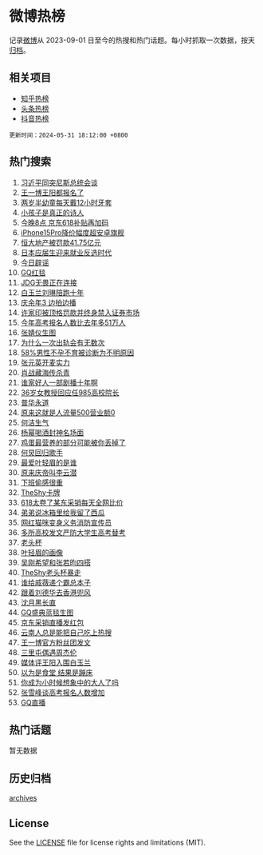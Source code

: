 # 微博热榜

记录[微博](https://www.weibo.com)从 2023-09-01 日至今的热搜和热门话题。每小时抓取一次数据，按天[归档](archives)。

## 相关项目

- [知乎热榜](https://github.com/hotarchive/zhihu)
- [头条热榜](https://github.com/hotarchive/toutiao)
- [抖音热榜](https://github.com/hotarchive/douyin)


`更新时间：2024-05-31 18:12:00 +0800`

## 热门搜索

1. [习近平同突尼斯总统会谈](https://m.weibo.cn/search?containerid=100103type%3D1%26t%3D10%26q%3D%23%E4%B9%A0%E8%BF%91%E5%B9%B3%E5%90%8C%E7%AA%81%E5%B0%BC%E6%96%AF%E6%80%BB%E7%BB%9F%E4%BC%9A%E8%B0%88%23&stream_entry_id=51&isnewpage=1&extparam=seat%3D1%26dgr%3D0%26filter_type%3Drealtimehot%26stream_entry_id%3D51%26c_type%3D51%26pos%3D0%26q%3D%2523%25E4%25B9%25A0%25E8%25BF%2591%25E5%25B9%25B3%25E5%2590%258C%25E7%25AA%2581%25E5%25B0%25BC%25E6%2596%25AF%25E6%2580%25BB%25E7%25BB%259F%25E4%25BC%259A%25E8%25B0%2588%2523%26cate%3D10103%26display_time%3D1717150319%26pre_seqid%3D17171503196099344067)
1. [王一博王阳都报名了](https://m.weibo.cn/search?containerid=100103type%3D1%26t%3D10%26q%3D%23%E7%8E%8B%E4%B8%80%E5%8D%9A%E7%8E%8B%E9%98%B3%E9%83%BD%E6%8A%A5%E5%90%8D%E4%BA%86%23&stream_entry_id=31&isnewpage=1&extparam=seat%3D1%26filter_type%3Drealtimehot%26c_type%3D31%26lcate%3D5001%26cate%3D5001%26q%3D%2523%25E7%258E%258B%25E4%25B8%2580%25E5%258D%259A%25E7%258E%258B%25E9%2598%25B3%25E9%2583%25BD%25E6%258A%25A5%25E5%2590%258D%25E4%25BA%2586%2523%26band_rank%3D1%26dgr%3D0%26pos%3D0%26realpos%3D1%26stream_entry_id%3D31%26flag%3D2%26display_time%3D1717150319%26pre_seqid%3D17171503196099344067)
1. [两岁半幼童每天戴12小时牙套](https://m.weibo.cn/search?containerid=100103type%3D1%26t%3D10%26q%3D%23%E4%B8%A4%E5%B2%81%E5%8D%8A%E5%B9%BC%E7%AB%A5%E6%AF%8F%E5%A4%A9%E6%88%B412%E5%B0%8F%E6%97%B6%E7%89%99%E5%A5%97%23&stream_entry_id=31&isnewpage=1&extparam=seat%3D1%26filter_type%3Drealtimehot%26c_type%3D31%26lcate%3D5001%26cate%3D5001%26q%3D%2523%25E4%25B8%25A4%25E5%25B2%2581%25E5%258D%258A%25E5%25B9%25BC%25E7%25AB%25A5%25E6%25AF%258F%25E5%25A4%25A9%25E6%2588%25B412%25E5%25B0%258F%25E6%2597%25B6%25E7%2589%2599%25E5%25A5%2597%2523%26band_rank%3D2%26dgr%3D0%26pos%3D1%26realpos%3D2%26stream_entry_id%3D31%26flag%3D2%26display_time%3D1717150319%26pre_seqid%3D17171503196099344067)
1. [小孩子是真正的诗人](https://m.weibo.cn/search?containerid=100103type%3D1%26t%3D10%26q%3D%23%E5%B0%8F%E5%AD%A9%E5%AD%90%E6%98%AF%E7%9C%9F%E6%AD%A3%E7%9A%84%E8%AF%97%E4%BA%BA%23&stream_entry_id=31&isnewpage=1&extparam=seat%3D1%26filter_type%3Drealtimehot%26c_type%3D31%26lcate%3D5001%26cate%3D5001%26q%3D%2523%25E5%25B0%258F%25E5%25AD%25A9%25E5%25AD%2590%25E6%2598%25AF%25E7%259C%259F%25E6%25AD%25A3%25E7%259A%2584%25E8%25AF%2597%25E4%25BA%25BA%2523%26band_rank%3D3%26dgr%3D0%26pos%3D2%26realpos%3D3%26stream_entry_id%3D31%26flag%3D0%26display_time%3D1717150319%26pre_seqid%3D17171503196099344067)
1. [今晚8点 京东618补贴再加码](https://m.weibo.cn/search?containerid=100103type%3D1%26t%3D10%26q%3D%23%E4%BB%8A%E6%99%9A8%E7%82%B9+%E4%BA%AC%E4%B8%9C618%E8%A1%A5%E8%B4%B4%E5%86%8D%E5%8A%A0%E7%A0%81%23&stream_entry_id=31&isnewpage=1&extparam=seat%3D1%26filter_type%3Drealtimehot%26c_type%3D31%26lcate%3D5001%26cate%3D5001%26topic_ad%3D1%26band_rank%3D4%26q%3D%2523%25E4%25BB%258A%25E6%2599%259A8%25E7%2582%25B9%2520%25E4%25BA%25AC%25E4%25B8%259C618%25E8%25A1%25A5%25E8%25B4%25B4%25E5%2586%258D%25E5%258A%25A0%25E7%25A0%2581%2523%26stream_entry_id%3D31%26pos%3D3%26adid%3D240140%26is_ad_pos%3D1%26dgr%3D0%26display_time%3D1717150319%26pre_seqid%3D17171503196099344067)
1. [iPhone15Pro降价幅度超安卓旗舰](https://m.weibo.cn/search?containerid=100103type%3D1%26t%3D10%26q%3D%23iPhone15Pro%E9%99%8D%E4%BB%B7%E5%B9%85%E5%BA%A6%E8%B6%85%E5%AE%89%E5%8D%93%E6%97%97%E8%88%B0%23&stream_entry_id=31&isnewpage=1&extparam=seat%3D1%26filter_type%3Drealtimehot%26c_type%3D31%26lcate%3D5001%26cate%3D5001%26q%3D%2523iPhone15Pro%25E9%2599%258D%25E4%25BB%25B7%25E5%25B9%2585%25E5%25BA%25A6%25E8%25B6%2585%25E5%25AE%2589%25E5%258D%2593%25E6%2597%2597%25E8%2588%25B0%2523%26band_rank%3D4%26dgr%3D0%26pos%3D4%26realpos%3D4%26stream_entry_id%3D31%26flag%3D1%26display_time%3D1717150319%26pre_seqid%3D17171503196099344067)
1. [恒大地产被罚款41.75亿元](https://m.weibo.cn/search?containerid=100103type%3D1%26t%3D10%26q%3D%23%E6%81%92%E5%A4%A7%E5%9C%B0%E4%BA%A7%E8%A2%AB%E7%BD%9A%E6%AC%BE41.75%E4%BA%BF%E5%85%83%23&stream_entry_id=31&isnewpage=1&extparam=seat%3D1%26filter_type%3Drealtimehot%26c_type%3D31%26lcate%3D5001%26cate%3D5001%26q%3D%2523%25E6%2581%2592%25E5%25A4%25A7%25E5%259C%25B0%25E4%25BA%25A7%25E8%25A2%25AB%25E7%25BD%259A%25E6%25AC%25BE41.75%25E4%25BA%25BF%25E5%2585%2583%2523%26band_rank%3D5%26dgr%3D0%26pos%3D5%26realpos%3D5%26stream_entry_id%3D31%26flag%3D1%26display_time%3D1717150319%26pre_seqid%3D17171503196099344067)
1. [日本应届生迎来就业反选时代](https://m.weibo.cn/search?containerid=100103type%3D1%26t%3D10%26q%3D%23%E6%97%A5%E6%9C%AC%E5%BA%94%E5%B1%8A%E7%94%9F%E8%BF%8E%E6%9D%A5%E5%B0%B1%E4%B8%9A%E5%8F%8D%E9%80%89%E6%97%B6%E4%BB%A3%23&stream_entry_id=31&isnewpage=1&extparam=seat%3D1%26filter_type%3Drealtimehot%26c_type%3D31%26lcate%3D5001%26cate%3D5001%26q%3D%2523%25E6%2597%25A5%25E6%259C%25AC%25E5%25BA%2594%25E5%25B1%258A%25E7%2594%259F%25E8%25BF%258E%25E6%259D%25A5%25E5%25B0%25B1%25E4%25B8%259A%25E5%258F%258D%25E9%2580%2589%25E6%2597%25B6%25E4%25BB%25A3%2523%26band_rank%3D6%26dgr%3D0%26pos%3D6%26realpos%3D6%26stream_entry_id%3D31%26flag%3D2%26display_time%3D1717150319%26pre_seqid%3D17171503196099344067)
1. [今日辟谣](https://m.weibo.cn/search?containerid=100103type%3D1%26t%3D10%26q%3D%23%E4%BB%8A%E6%97%A5%E8%BE%9F%E8%B0%A3%23&stream_entry_id=31&isnewpage=1&extparam=seat%3D1%26filter_type%3Drealtimehot%26c_type%3D31%26lcate%3D5001%26cate%3D5001%26band_rank%3D7%26q%3D%2523%25E4%25BB%258A%25E6%2597%25A5%25E8%25BE%259F%25E8%25B0%25A3%2523%26stream_entry_id%3D31%26pos%3D7%26is_ad_pos%3D1%26adid%3D238139%26dgr%3D0%26display_time%3D1717150319%26pre_seqid%3D17171503196099344067)
1. [GQ红毯](https://m.weibo.cn/search?containerid=100103type%3D1%26t%3D10%26q%3D%23GQ%E7%BA%A2%E6%AF%AF%23&stream_entry_id=31&isnewpage=1&extparam=seat%3D1%26filter_type%3Drealtimehot%26c_type%3D31%26lcate%3D5001%26cate%3D5001%26q%3D%2523GQ%25E7%25BA%25A2%25E6%25AF%25AF%2523%26band_rank%3D7%26dgr%3D0%26pos%3D8%26realpos%3D7%26stream_entry_id%3D31%26flag%3D1%26display_time%3D1717150319%26pre_seqid%3D17171503196099344067)
1. [JDG无畏正在连接](https://m.weibo.cn/search?containerid=100103type%3D1%26t%3D10%26q%3D%23JDG%E6%97%A0%E7%95%8F%E6%AD%A3%E5%9C%A8%E8%BF%9E%E6%8E%A5%23&stream_entry_id=31&isnewpage=1&extparam=seat%3D1%26filter_type%3Drealtimehot%26c_type%3D31%26lcate%3D5001%26cate%3D5001%26q%3D%2523JDG%25E6%2597%25A0%25E7%2595%258F%25E6%25AD%25A3%25E5%259C%25A8%25E8%25BF%259E%25E6%258E%25A5%2523%26band_rank%3D8%26dgr%3D0%26pos%3D9%26realpos%3D8%26stream_entry_id%3D31%26flag%3D1%26display_time%3D1717150319%26pre_seqid%3D17171503196099344067)
1. [白玉兰刘琳陪跑十年](https://m.weibo.cn/search?containerid=100103type%3D1%26t%3D10%26q%3D%E7%99%BD%E7%8E%89%E5%85%B0%E5%88%98%E7%90%B3%E9%99%AA%E8%B7%91%E5%8D%81%E5%B9%B4&stream_entry_id=31&isnewpage=1&extparam=seat%3D1%26filter_type%3Drealtimehot%26c_type%3D31%26lcate%3D5001%26cate%3D5001%26q%3D%25E7%2599%25BD%25E7%258E%2589%25E5%2585%25B0%25E5%2588%2598%25E7%2590%25B3%25E9%2599%25AA%25E8%25B7%2591%25E5%258D%2581%25E5%25B9%25B4%26band_rank%3D9%26dgr%3D0%26pos%3D10%26realpos%3D9%26stream_entry_id%3D31%26flag%3D1%26display_time%3D1717150319%26pre_seqid%3D17171503196099344067)
1. [庆余年3 边拍边播](https://m.weibo.cn/search?containerid=100103type%3D1%26t%3D10%26q%3D%E5%BA%86%E4%BD%99%E5%B9%B43+%E8%BE%B9%E6%8B%8D%E8%BE%B9%E6%92%AD&stream_entry_id=31&isnewpage=1&extparam=seat%3D1%26filter_type%3Drealtimehot%26c_type%3D31%26lcate%3D5001%26cate%3D5001%26q%3D%25E5%25BA%2586%25E4%25BD%2599%25E5%25B9%25B43%2520%25E8%25BE%25B9%25E6%258B%258D%25E8%25BE%25B9%25E6%2592%25AD%26band_rank%3D10%26dgr%3D0%26pos%3D11%26realpos%3D10%26stream_entry_id%3D31%26flag%3D2%26display_time%3D1717150319%26pre_seqid%3D17171503196099344067)
1. [许家印被顶格罚款并终身禁入证券市场](https://m.weibo.cn/search?containerid=100103type%3D1%26t%3D10%26q%3D%23%E8%AE%B8%E5%AE%B6%E5%8D%B0%E8%A2%AB%E9%A1%B6%E6%A0%BC%E7%BD%9A%E6%AC%BE%E5%B9%B6%E7%BB%88%E8%BA%AB%E7%A6%81%E5%85%A5%E8%AF%81%E5%88%B8%E5%B8%82%E5%9C%BA%23&stream_entry_id=31&isnewpage=1&extparam=seat%3D1%26filter_type%3Drealtimehot%26c_type%3D31%26lcate%3D5001%26cate%3D5001%26q%3D%2523%25E8%25AE%25B8%25E5%25AE%25B6%25E5%258D%25B0%25E8%25A2%25AB%25E9%25A1%25B6%25E6%25A0%25BC%25E7%25BD%259A%25E6%25AC%25BE%25E5%25B9%25B6%25E7%25BB%2588%25E8%25BA%25AB%25E7%25A6%2581%25E5%2585%25A5%25E8%25AF%2581%25E5%2588%25B8%25E5%25B8%2582%25E5%259C%25BA%2523%26band_rank%3D11%26dgr%3D0%26pos%3D12%26realpos%3D11%26stream_entry_id%3D31%26flag%3D1%26display_time%3D1717150319%26pre_seqid%3D17171503196099344067)
1. [今年高考报名人数比去年多51万人](https://m.weibo.cn/search?containerid=100103type%3D1%26t%3D10%26q%3D%23%E4%BB%8A%E5%B9%B4%E9%AB%98%E8%80%83%E6%8A%A5%E5%90%8D%E4%BA%BA%E6%95%B0%E6%AF%94%E5%8E%BB%E5%B9%B4%E5%A4%9A51%E4%B8%87%E4%BA%BA%23&stream_entry_id=31&isnewpage=1&extparam=seat%3D1%26filter_type%3Drealtimehot%26c_type%3D31%26lcate%3D5001%26cate%3D5001%26q%3D%2523%25E4%25BB%258A%25E5%25B9%25B4%25E9%25AB%2598%25E8%2580%2583%25E6%258A%25A5%25E5%2590%258D%25E4%25BA%25BA%25E6%2595%25B0%25E6%25AF%2594%25E5%258E%25BB%25E5%25B9%25B4%25E5%25A4%259A51%25E4%25B8%2587%25E4%25BA%25BA%2523%26band_rank%3D12%26dgr%3D0%26pos%3D13%26realpos%3D12%26stream_entry_id%3D31%26flag%3D0%26display_time%3D1717150319%26pre_seqid%3D17171503196099344067)
1. [张婧仪生图](https://m.weibo.cn/search?containerid=100103type%3D1%26t%3D10%26q%3D%E5%BC%A0%E5%A9%A7%E4%BB%AA%E7%94%9F%E5%9B%BE&stream_entry_id=31&isnewpage=1&extparam=seat%3D1%26filter_type%3Drealtimehot%26c_type%3D31%26lcate%3D5001%26cate%3D5001%26q%3D%25E5%25BC%25A0%25E5%25A9%25A7%25E4%25BB%25AA%25E7%2594%259F%25E5%259B%25BE%26band_rank%3D13%26dgr%3D0%26pos%3D14%26realpos%3D13%26stream_entry_id%3D31%26flag%3D1%26display_time%3D1717150319%26pre_seqid%3D17171503196099344067)
1. [为什么一次出轨会有无数次](https://m.weibo.cn/search?containerid=100103type%3D1%26t%3D10%26q%3D%E4%B8%BA%E4%BB%80%E4%B9%88%E4%B8%80%E6%AC%A1%E5%87%BA%E8%BD%A8%E4%BC%9A%E6%9C%89%E6%97%A0%E6%95%B0%E6%AC%A1&stream_entry_id=31&isnewpage=1&extparam=seat%3D1%26filter_type%3Drealtimehot%26c_type%3D31%26lcate%3D5001%26cate%3D5001%26q%3D%25E4%25B8%25BA%25E4%25BB%2580%25E4%25B9%2588%25E4%25B8%2580%25E6%25AC%25A1%25E5%2587%25BA%25E8%25BD%25A8%25E4%25BC%259A%25E6%259C%2589%25E6%2597%25A0%25E6%2595%25B0%25E6%25AC%25A1%26band_rank%3D14%26dgr%3D0%26pos%3D15%26realpos%3D14%26stream_entry_id%3D31%26flag%3D2%26display_time%3D1717150319%26pre_seqid%3D17171503196099344067)
1. [58%男性不孕不育被诊断为不明原因](https://m.weibo.cn/search?containerid=100103type%3D1%26t%3D10%26q%3D%2358%25%E7%94%B7%E6%80%A7%E4%B8%8D%E5%AD%95%E4%B8%8D%E8%82%B2%E8%A2%AB%E8%AF%8A%E6%96%AD%E4%B8%BA%E4%B8%8D%E6%98%8E%E5%8E%9F%E5%9B%A0%23&stream_entry_id=31&isnewpage=1&extparam=seat%3D1%26filter_type%3Drealtimehot%26c_type%3D31%26lcate%3D5001%26cate%3D5001%26q%3D%252358%2525%25E7%2594%25B7%25E6%2580%25A7%25E4%25B8%258D%25E5%25AD%2595%25E4%25B8%258D%25E8%2582%25B2%25E8%25A2%25AB%25E8%25AF%258A%25E6%2596%25AD%25E4%25B8%25BA%25E4%25B8%258D%25E6%2598%258E%25E5%258E%259F%25E5%259B%25A0%2523%26band_rank%3D15%26dgr%3D0%26pos%3D16%26realpos%3D15%26stream_entry_id%3D31%26flag%3D2%26display_time%3D1717150319%26pre_seqid%3D17171503196099344067)
1. [张元英开麦实力](https://m.weibo.cn/search?containerid=100103type%3D1%26t%3D10%26q%3D%E5%BC%A0%E5%85%83%E8%8B%B1%E5%BC%80%E9%BA%A6%E5%AE%9E%E5%8A%9B&stream_entry_id=31&isnewpage=1&extparam=seat%3D1%26filter_type%3Drealtimehot%26c_type%3D31%26lcate%3D5001%26cate%3D5001%26q%3D%25E5%25BC%25A0%25E5%2585%2583%25E8%258B%25B1%25E5%25BC%2580%25E9%25BA%25A6%25E5%25AE%259E%25E5%258A%259B%26band_rank%3D16%26dgr%3D0%26pos%3D17%26realpos%3D16%26stream_entry_id%3D31%26flag%3D1%26display_time%3D1717150319%26pre_seqid%3D17171503196099344067)
1. [肖战藏海传杀青](https://m.weibo.cn/search?containerid=100103type%3D1%26t%3D10%26q%3D%E8%82%96%E6%88%98%E8%97%8F%E6%B5%B7%E4%BC%A0%E6%9D%80%E9%9D%92&stream_entry_id=31&isnewpage=1&extparam=seat%3D1%26filter_type%3Drealtimehot%26c_type%3D31%26lcate%3D5001%26cate%3D5001%26q%3D%25E8%2582%2596%25E6%2588%2598%25E8%2597%258F%25E6%25B5%25B7%25E4%25BC%25A0%25E6%259D%2580%25E9%259D%2592%26band_rank%3D17%26dgr%3D0%26pos%3D18%26realpos%3D17%26stream_entry_id%3D31%26flag%3D1%26display_time%3D1717150319%26pre_seqid%3D17171503196099344067)
1. [谁家好人一部剧播十年啊](https://m.weibo.cn/search?containerid=100103type%3D1%26t%3D10%26q%3D%23%E8%B0%81%E5%AE%B6%E5%A5%BD%E4%BA%BA%E4%B8%80%E9%83%A8%E5%89%A7%E6%92%AD%E5%8D%81%E5%B9%B4%E5%95%8A%23&stream_entry_id=31&isnewpage=1&extparam=seat%3D1%26filter_type%3Drealtimehot%26c_type%3D31%26lcate%3D5001%26cate%3D5001%26q%3D%2523%25E8%25B0%2581%25E5%25AE%25B6%25E5%25A5%25BD%25E4%25BA%25BA%25E4%25B8%2580%25E9%2583%25A8%25E5%2589%25A7%25E6%2592%25AD%25E5%258D%2581%25E5%25B9%25B4%25E5%2595%258A%2523%26band_rank%3D18%26dgr%3D0%26pos%3D19%26realpos%3D18%26stream_entry_id%3D31%26flag%3D0%26display_time%3D1717150319%26pre_seqid%3D17171503196099344067)
1. [36岁女教授回应任985高校院长](https://m.weibo.cn/search?containerid=100103type%3D1%26t%3D10%26q%3D%2336%E5%B2%81%E5%A5%B3%E6%95%99%E6%8E%88%E5%9B%9E%E5%BA%94%E4%BB%BB985%E9%AB%98%E6%A0%A1%E9%99%A2%E9%95%BF%23&stream_entry_id=31&isnewpage=1&extparam=seat%3D1%26filter_type%3Drealtimehot%26c_type%3D31%26lcate%3D5001%26cate%3D5001%26q%3D%252336%25E5%25B2%2581%25E5%25A5%25B3%25E6%2595%2599%25E6%258E%2588%25E5%259B%259E%25E5%25BA%2594%25E4%25BB%25BB985%25E9%25AB%2598%25E6%25A0%25A1%25E9%2599%25A2%25E9%2595%25BF%2523%26band_rank%3D19%26dgr%3D0%26pos%3D20%26realpos%3D19%26stream_entry_id%3D31%26flag%3D1%26display_time%3D1717150319%26pre_seqid%3D17171503196099344067)
1. [普华永道](https://m.weibo.cn/search?containerid=100103type%3D1%26t%3D10%26q%3D%E6%99%AE%E5%8D%8E%E6%B0%B8%E9%81%93&stream_entry_id=31&isnewpage=1&extparam=seat%3D1%26filter_type%3Drealtimehot%26c_type%3D31%26lcate%3D5001%26cate%3D5001%26q%3D%25E6%2599%25AE%25E5%258D%258E%25E6%25B0%25B8%25E9%2581%2593%26band_rank%3D20%26dgr%3D0%26pos%3D21%26realpos%3D20%26stream_entry_id%3D31%26flag%3D1%26display_time%3D1717150319%26pre_seqid%3D17171503196099344067)
1. [原来这就是人流量500营业额0](https://m.weibo.cn/search?containerid=100103type%3D1%26t%3D10%26q%3D%23%E5%8E%9F%E6%9D%A5%E8%BF%99%E5%B0%B1%E6%98%AF%E4%BA%BA%E6%B5%81%E9%87%8F500%E8%90%A5%E4%B8%9A%E9%A2%9D0%23&stream_entry_id=31&isnewpage=1&extparam=seat%3D1%26filter_type%3Drealtimehot%26c_type%3D31%26lcate%3D5001%26cate%3D5001%26q%3D%2523%25E5%258E%259F%25E6%259D%25A5%25E8%25BF%2599%25E5%25B0%25B1%25E6%2598%25AF%25E4%25BA%25BA%25E6%25B5%2581%25E9%2587%258F500%25E8%2590%25A5%25E4%25B8%259A%25E9%25A2%259D0%2523%26band_rank%3D21%26dgr%3D0%26pos%3D22%26realpos%3D21%26stream_entry_id%3D31%26flag%3D32768%26display_time%3D1717150319%26pre_seqid%3D17171503196099344067)
1. [何洁生气](https://m.weibo.cn/search?containerid=100103type%3D1%26t%3D10%26q%3D%E4%BD%95%E6%B4%81%E7%94%9F%E6%B0%94&stream_entry_id=31&isnewpage=1&extparam=seat%3D1%26filter_type%3Drealtimehot%26c_type%3D31%26lcate%3D5001%26cate%3D5001%26q%3D%25E4%25BD%2595%25E6%25B4%2581%25E7%2594%259F%25E6%25B0%2594%26band_rank%3D22%26dgr%3D0%26pos%3D23%26realpos%3D22%26stream_entry_id%3D31%26flag%3D0%26display_time%3D1717150319%26pre_seqid%3D17171503196099344067)
1. [杨幂喝酒封神名场面](https://m.weibo.cn/search?containerid=100103type%3D1%26t%3D10%26q%3D%23%E6%9D%A8%E5%B9%82%E5%96%9D%E9%85%92%E5%B0%81%E7%A5%9E%E5%90%8D%E5%9C%BA%E9%9D%A2%23&stream_entry_id=31&isnewpage=1&extparam=seat%3D1%26filter_type%3Drealtimehot%26c_type%3D31%26lcate%3D5001%26cate%3D5001%26q%3D%2523%25E6%259D%25A8%25E5%25B9%2582%25E5%2596%259D%25E9%2585%2592%25E5%25B0%2581%25E7%25A5%259E%25E5%2590%258D%25E5%259C%25BA%25E9%259D%25A2%2523%26band_rank%3D23%26dgr%3D0%26pos%3D24%26realpos%3D23%26stream_entry_id%3D31%26flag%3D1%26display_time%3D1717150319%26pre_seqid%3D17171503196099344067)
1. [鸡蛋最营养的部分可能被你丢掉了](https://m.weibo.cn/search?containerid=100103type%3D1%26t%3D10%26q%3D%23%E9%B8%A1%E8%9B%8B%E6%9C%80%E8%90%A5%E5%85%BB%E7%9A%84%E9%83%A8%E5%88%86%E5%8F%AF%E8%83%BD%E8%A2%AB%E4%BD%A0%E4%B8%A2%E6%8E%89%E4%BA%86%23&stream_entry_id=31&isnewpage=1&extparam=seat%3D1%26filter_type%3Drealtimehot%26c_type%3D31%26lcate%3D5001%26cate%3D5001%26q%3D%2523%25E9%25B8%25A1%25E8%259B%258B%25E6%259C%2580%25E8%2590%25A5%25E5%2585%25BB%25E7%259A%2584%25E9%2583%25A8%25E5%2588%2586%25E5%258F%25AF%25E8%2583%25BD%25E8%25A2%25AB%25E4%25BD%25A0%25E4%25B8%25A2%25E6%258E%2589%25E4%25BA%2586%2523%26band_rank%3D24%26dgr%3D0%26pos%3D25%26realpos%3D24%26stream_entry_id%3D31%26flag%3D1%26display_time%3D1717150319%26pre_seqid%3D17171503196099344067)
1. [何炅回归歌手](https://m.weibo.cn/search?containerid=100103type%3D1%26t%3D10%26q%3D%23%E4%BD%95%E7%82%85%E5%9B%9E%E5%BD%92%E6%AD%8C%E6%89%8B%23&stream_entry_id=31&isnewpage=1&extparam=seat%3D1%26filter_type%3Drealtimehot%26c_type%3D31%26lcate%3D5001%26cate%3D5001%26q%3D%2523%25E4%25BD%2595%25E7%2582%2585%25E5%259B%259E%25E5%25BD%2592%25E6%25AD%258C%25E6%2589%258B%2523%26band_rank%3D25%26dgr%3D0%26pos%3D26%26realpos%3D25%26stream_entry_id%3D31%26flag%3D1%26display_time%3D1717150319%26pre_seqid%3D17171503196099344067)
1. [最爱叶轻眉的是谁](https://m.weibo.cn/search?containerid=100103type%3D1%26t%3D10%26q%3D%23%E6%9C%80%E7%88%B1%E5%8F%B6%E8%BD%BB%E7%9C%89%E7%9A%84%E6%98%AF%E8%B0%81%23&stream_entry_id=31&isnewpage=1&extparam=seat%3D1%26filter_type%3Drealtimehot%26c_type%3D31%26lcate%3D5001%26cate%3D5001%26q%3D%2523%25E6%259C%2580%25E7%2588%25B1%25E5%258F%25B6%25E8%25BD%25BB%25E7%259C%2589%25E7%259A%2584%25E6%2598%25AF%25E8%25B0%2581%2523%26band_rank%3D26%26dgr%3D0%26pos%3D27%26realpos%3D26%26stream_entry_id%3D31%26flag%3D0%26display_time%3D1717150319%26pre_seqid%3D17171503196099344067)
1. [原来庆帝叫李云潜](https://m.weibo.cn/search?containerid=100103type%3D1%26t%3D10%26q%3D%23%E5%8E%9F%E6%9D%A5%E5%BA%86%E5%B8%9D%E5%8F%AB%E6%9D%8E%E4%BA%91%E6%BD%9C%23&stream_entry_id=31&isnewpage=1&extparam=seat%3D1%26filter_type%3Drealtimehot%26c_type%3D31%26lcate%3D5001%26cate%3D5001%26q%3D%2523%25E5%258E%259F%25E6%259D%25A5%25E5%25BA%2586%25E5%25B8%259D%25E5%258F%25AB%25E6%259D%258E%25E4%25BA%2591%25E6%25BD%259C%2523%26band_rank%3D27%26dgr%3D0%26pos%3D28%26realpos%3D27%26stream_entry_id%3D31%26flag%3D0%26display_time%3D1717150319%26pre_seqid%3D17171503196099344067)
1. [下班偷感很重](https://m.weibo.cn/search?containerid=100103type%3D1%26t%3D10%26q%3D%23%E4%B8%8B%E7%8F%AD%E5%81%B7%E6%84%9F%E5%BE%88%E9%87%8D%23&stream_entry_id=31&isnewpage=1&extparam=seat%3D1%26filter_type%3Drealtimehot%26c_type%3D31%26lcate%3D5001%26cate%3D5001%26q%3D%2523%25E4%25B8%258B%25E7%258F%25AD%25E5%2581%25B7%25E6%2584%259F%25E5%25BE%2588%25E9%2587%258D%2523%26band_rank%3D28%26dgr%3D0%26pos%3D29%26realpos%3D28%26stream_entry_id%3D31%26flag%3D1%26display_time%3D1717150319%26pre_seqid%3D17171503196099344067)
1. [TheShy卡牌](https://m.weibo.cn/search?containerid=100103type%3D1%26t%3D10%26q%3D%23TheShy%E5%8D%A1%E7%89%8C%23&stream_entry_id=31&isnewpage=1&extparam=seat%3D1%26filter_type%3Drealtimehot%26c_type%3D31%26lcate%3D5001%26cate%3D5001%26q%3D%2523TheShy%25E5%258D%25A1%25E7%2589%258C%2523%26band_rank%3D29%26dgr%3D0%26pos%3D30%26realpos%3D29%26stream_entry_id%3D31%26flag%3D1%26display_time%3D1717150319%26pre_seqid%3D17171503196099344067)
1. [618太卷了某东采销每天全网比价](https://m.weibo.cn/search?containerid=100103type%3D1%26t%3D10%26q%3D%23618%E5%A4%AA%E5%8D%B7%E4%BA%86%E6%9F%90%E4%B8%9C%E9%87%87%E9%94%80%E6%AF%8F%E5%A4%A9%E5%85%A8%E7%BD%91%E6%AF%94%E4%BB%B7%23&stream_entry_id=31&isnewpage=1&extparam=seat%3D1%26filter_type%3Drealtimehot%26c_type%3D31%26lcate%3D5001%26cate%3D5001%26q%3D%2523618%25E5%25A4%25AA%25E5%258D%25B7%25E4%25BA%2586%25E6%259F%2590%25E4%25B8%259C%25E9%2587%2587%25E9%2594%2580%25E6%25AF%258F%25E5%25A4%25A9%25E5%2585%25A8%25E7%25BD%2591%25E6%25AF%2594%25E4%25BB%25B7%2523%26adid%3D240126%26band_rank%3D30%26dgr%3D0%26pos%3D31%26realpos%3D30%26stream_entry_id%3D31%26flag%3D0%26display_time%3D1717150319%26pre_seqid%3D17171503196099344067)
1. [弟弟说冰箱里给我留了西瓜](https://m.weibo.cn/search?containerid=100103type%3D1%26t%3D10%26q%3D%E5%BC%9F%E5%BC%9F%E8%AF%B4%E5%86%B0%E7%AE%B1%E9%87%8C%E7%BB%99%E6%88%91%E7%95%99%E4%BA%86%E8%A5%BF%E7%93%9C&stream_entry_id=31&isnewpage=1&extparam=seat%3D1%26filter_type%3Drealtimehot%26c_type%3D31%26lcate%3D5001%26cate%3D5001%26q%3D%25E5%25BC%259F%25E5%25BC%259F%25E8%25AF%25B4%25E5%2586%25B0%25E7%25AE%25B1%25E9%2587%258C%25E7%25BB%2599%25E6%2588%2591%25E7%2595%2599%25E4%25BA%2586%25E8%25A5%25BF%25E7%2593%259C%26band_rank%3D31%26dgr%3D0%26pos%3D32%26realpos%3D31%26stream_entry_id%3D31%26flag%3D0%26display_time%3D1717150319%26pre_seqid%3D17171503196099344067)
1. [网红猫咪变身义务消防宣传员](https://m.weibo.cn/search?containerid=100103type%3D1%26t%3D10%26q%3D%23%E7%BD%91%E7%BA%A2%E7%8C%AB%E5%92%AA%E5%8F%98%E8%BA%AB%E4%B9%89%E5%8A%A1%E6%B6%88%E9%98%B2%E5%AE%A3%E4%BC%A0%E5%91%98%23&stream_entry_id=31&isnewpage=1&extparam=seat%3D1%26filter_type%3Drealtimehot%26c_type%3D31%26lcate%3D5001%26cate%3D5001%26q%3D%2523%25E7%25BD%2591%25E7%25BA%25A2%25E7%258C%25AB%25E5%2592%25AA%25E5%258F%2598%25E8%25BA%25AB%25E4%25B9%2589%25E5%258A%25A1%25E6%25B6%2588%25E9%2598%25B2%25E5%25AE%25A3%25E4%25BC%25A0%25E5%2591%2598%2523%26band_rank%3D32%26dgr%3D0%26pos%3D33%26realpos%3D32%26stream_entry_id%3D31%26flag%3D32768%26display_time%3D1717150319%26pre_seqid%3D17171503196099344067)
1. [多所高校发文严防大学生高考替考](https://m.weibo.cn/search?containerid=100103type%3D1%26t%3D10%26q%3D%23%E5%A4%9A%E6%89%80%E9%AB%98%E6%A0%A1%E5%8F%91%E6%96%87%E4%B8%A5%E9%98%B2%E5%A4%A7%E5%AD%A6%E7%94%9F%E9%AB%98%E8%80%83%E6%9B%BF%E8%80%83%23&stream_entry_id=31&isnewpage=1&extparam=seat%3D1%26filter_type%3Drealtimehot%26c_type%3D31%26lcate%3D5001%26cate%3D5001%26q%3D%2523%25E5%25A4%259A%25E6%2589%2580%25E9%25AB%2598%25E6%25A0%25A1%25E5%258F%2591%25E6%2596%2587%25E4%25B8%25A5%25E9%2598%25B2%25E5%25A4%25A7%25E5%25AD%25A6%25E7%2594%259F%25E9%25AB%2598%25E8%2580%2583%25E6%259B%25BF%25E8%2580%2583%2523%26band_rank%3D33%26dgr%3D0%26pos%3D34%26realpos%3D33%26stream_entry_id%3D31%26flag%3D1%26display_time%3D1717150319%26pre_seqid%3D17171503196099344067)
1. [老头杯](https://m.weibo.cn/search?containerid=100103type%3D1%26t%3D10%26q%3D%E8%80%81%E5%A4%B4%E6%9D%AF&stream_entry_id=31&isnewpage=1&extparam=seat%3D1%26filter_type%3Drealtimehot%26c_type%3D31%26lcate%3D5001%26cate%3D5001%26q%3D%25E8%2580%2581%25E5%25A4%25B4%25E6%259D%25AF%26band_rank%3D34%26dgr%3D0%26pos%3D35%26realpos%3D34%26stream_entry_id%3D31%26flag%3D1%26display_time%3D1717150319%26pre_seqid%3D17171503196099344067)
1. [叶轻眉的画像](https://m.weibo.cn/search?containerid=100103type%3D1%26t%3D10%26q%3D%23%E5%8F%B6%E8%BD%BB%E7%9C%89%E7%9A%84%E7%94%BB%E5%83%8F%23&stream_entry_id=31&isnewpage=1&extparam=seat%3D1%26filter_type%3Drealtimehot%26c_type%3D31%26lcate%3D5001%26cate%3D5001%26q%3D%2523%25E5%258F%25B6%25E8%25BD%25BB%25E7%259C%2589%25E7%259A%2584%25E7%2594%25BB%25E5%2583%258F%2523%26band_rank%3D35%26dgr%3D0%26pos%3D36%26realpos%3D35%26stream_entry_id%3D31%26flag%3D1%26display_time%3D1717150319%26pre_seqid%3D17171503196099344067)
1. [吴刚希望和张若昀四搭](https://m.weibo.cn/search?containerid=100103type%3D1%26t%3D10%26q%3D%23%E5%90%B4%E5%88%9A%E5%B8%8C%E6%9C%9B%E5%92%8C%E5%BC%A0%E8%8B%A5%E6%98%80%E5%9B%9B%E6%90%AD%23&stream_entry_id=31&isnewpage=1&extparam=seat%3D1%26filter_type%3Drealtimehot%26c_type%3D31%26lcate%3D5001%26cate%3D5001%26q%3D%2523%25E5%2590%25B4%25E5%2588%259A%25E5%25B8%258C%25E6%259C%259B%25E5%2592%258C%25E5%25BC%25A0%25E8%258B%25A5%25E6%2598%2580%25E5%259B%259B%25E6%2590%25AD%2523%26band_rank%3D36%26dgr%3D0%26pos%3D37%26realpos%3D36%26stream_entry_id%3D31%26flag%3D1%26display_time%3D1717150319%26pre_seqid%3D17171503196099344067)
1. [TheShy老头杯暴走](https://m.weibo.cn/search?containerid=100103type%3D1%26t%3D10%26q%3D%23TheShy%E8%80%81%E5%A4%B4%E6%9D%AF%E6%9A%B4%E8%B5%B0%23&stream_entry_id=31&isnewpage=1&extparam=seat%3D1%26filter_type%3Drealtimehot%26c_type%3D31%26lcate%3D5001%26cate%3D5001%26q%3D%2523TheShy%25E8%2580%2581%25E5%25A4%25B4%25E6%259D%25AF%25E6%259A%25B4%25E8%25B5%25B0%2523%26band_rank%3D37%26dgr%3D0%26pos%3D38%26realpos%3D37%26stream_entry_id%3D31%26flag%3D1%26display_time%3D1717150319%26pre_seqid%3D17171503196099344067)
1. [谁给戚薇递个霸总本子](https://m.weibo.cn/search?containerid=100103type%3D1%26t%3D10%26q%3D%23%E8%B0%81%E7%BB%99%E6%88%9A%E8%96%87%E9%80%92%E4%B8%AA%E9%9C%B8%E6%80%BB%E6%9C%AC%E5%AD%90%23&stream_entry_id=31&isnewpage=1&extparam=seat%3D1%26filter_type%3Drealtimehot%26c_type%3D31%26lcate%3D5001%26cate%3D5001%26q%3D%2523%25E8%25B0%2581%25E7%25BB%2599%25E6%2588%259A%25E8%2596%2587%25E9%2580%2592%25E4%25B8%25AA%25E9%259C%25B8%25E6%2580%25BB%25E6%259C%25AC%25E5%25AD%2590%2523%26band_rank%3D38%26dgr%3D0%26pos%3D39%26realpos%3D38%26stream_entry_id%3D31%26flag%3D1%26display_time%3D1717150319%26pre_seqid%3D17171503196099344067)
1. [跟着刘德华去香港兜风](https://m.weibo.cn/search?containerid=100103type%3D1%26t%3D10%26q%3D%23%E8%B7%9F%E7%9D%80%E5%88%98%E5%BE%B7%E5%8D%8E%E5%8E%BB%E9%A6%99%E6%B8%AF%E5%85%9C%E9%A3%8E%23&stream_entry_id=31&isnewpage=1&extparam=seat%3D1%26filter_type%3Drealtimehot%26c_type%3D31%26lcate%3D5001%26cate%3D5001%26q%3D%2523%25E8%25B7%259F%25E7%259D%2580%25E5%2588%2598%25E5%25BE%25B7%25E5%258D%258E%25E5%258E%25BB%25E9%25A6%2599%25E6%25B8%25AF%25E5%2585%259C%25E9%25A3%258E%2523%26adid%3D240067%26band_rank%3D39%26dgr%3D0%26pos%3D40%26realpos%3D39%26stream_entry_id%3D31%26flag%3D0%26display_time%3D1717150319%26pre_seqid%3D17171503196099344067)
1. [沈月黑长直](https://m.weibo.cn/search?containerid=100103type%3D1%26t%3D10%26q%3D%23%E6%B2%88%E6%9C%88%E9%BB%91%E9%95%BF%E7%9B%B4%23&stream_entry_id=31&isnewpage=1&extparam=seat%3D1%26filter_type%3Drealtimehot%26c_type%3D31%26lcate%3D5001%26cate%3D5001%26q%3D%2523%25E6%25B2%2588%25E6%259C%2588%25E9%25BB%2591%25E9%2595%25BF%25E7%259B%25B4%2523%26band_rank%3D40%26dgr%3D0%26pos%3D41%26realpos%3D40%26stream_entry_id%3D31%26flag%3D0%26display_time%3D1717150319%26pre_seqid%3D17171503196099344067)
1. [GQ盛典蓝毯生图](https://m.weibo.cn/search?containerid=100103type%3D1%26t%3D10%26q%3D%23GQ%E7%9B%9B%E5%85%B8%E8%93%9D%E6%AF%AF%E7%94%9F%E5%9B%BE%23&stream_entry_id=31&isnewpage=1&extparam=seat%3D1%26filter_type%3Drealtimehot%26c_type%3D31%26lcate%3D5001%26cate%3D5001%26q%3D%2523GQ%25E7%259B%259B%25E5%2585%25B8%25E8%2593%259D%25E6%25AF%25AF%25E7%2594%259F%25E5%259B%25BE%2523%26band_rank%3D41%26dgr%3D0%26pos%3D42%26realpos%3D41%26stream_entry_id%3D31%26flag%3D1%26display_time%3D1717150319%26pre_seqid%3D17171503196099344067)
1. [京东采销直播发红包](https://m.weibo.cn/search?containerid=100103type%3D1%26t%3D10%26q%3D%23%E4%BA%AC%E4%B8%9C%E9%87%87%E9%94%80%E7%9B%B4%E6%92%AD%E5%8F%91%E7%BA%A2%E5%8C%85%23&stream_entry_id=31&isnewpage=1&extparam=seat%3D1%26filter_type%3Drealtimehot%26c_type%3D31%26lcate%3D5001%26cate%3D5001%26q%3D%2523%25E4%25BA%25AC%25E4%25B8%259C%25E9%2587%2587%25E9%2594%2580%25E7%259B%25B4%25E6%2592%25AD%25E5%258F%2591%25E7%25BA%25A2%25E5%258C%2585%2523%26adid%3D240149%26band_rank%3D42%26dgr%3D0%26pos%3D43%26realpos%3D42%26stream_entry_id%3D31%26flag%3D0%26display_time%3D1717150319%26pre_seqid%3D17171503196099344067)
1. [云南人总是能把自己吃上热搜](https://m.weibo.cn/search?containerid=100103type%3D1%26t%3D10%26q%3D%23%E4%BA%91%E5%8D%97%E4%BA%BA%E6%80%BB%E6%98%AF%E8%83%BD%E6%8A%8A%E8%87%AA%E5%B7%B1%E5%90%83%E4%B8%8A%E7%83%AD%E6%90%9C%23&stream_entry_id=31&isnewpage=1&extparam=seat%3D1%26filter_type%3Drealtimehot%26c_type%3D31%26lcate%3D5001%26cate%3D5001%26q%3D%2523%25E4%25BA%2591%25E5%258D%2597%25E4%25BA%25BA%25E6%2580%25BB%25E6%2598%25AF%25E8%2583%25BD%25E6%258A%258A%25E8%2587%25AA%25E5%25B7%25B1%25E5%2590%2583%25E4%25B8%258A%25E7%2583%25AD%25E6%2590%259C%2523%26band_rank%3D43%26dgr%3D0%26pos%3D44%26realpos%3D43%26stream_entry_id%3D31%26flag%3D1%26display_time%3D1717150319%26pre_seqid%3D17171503196099344067)
1. [王一博官方粉丝团发文](https://m.weibo.cn/search?containerid=100103type%3D1%26t%3D10%26q%3D%23%E7%8E%8B%E4%B8%80%E5%8D%9A%E5%AE%98%E6%96%B9%E7%B2%89%E4%B8%9D%E5%9B%A2%E5%8F%91%E6%96%87%23&stream_entry_id=31&isnewpage=1&extparam=seat%3D1%26filter_type%3Drealtimehot%26c_type%3D31%26lcate%3D5001%26cate%3D5001%26q%3D%2523%25E7%258E%258B%25E4%25B8%2580%25E5%258D%259A%25E5%25AE%2598%25E6%2596%25B9%25E7%25B2%2589%25E4%25B8%259D%25E5%259B%25A2%25E5%258F%2591%25E6%2596%2587%2523%26band_rank%3D44%26dgr%3D0%26pos%3D45%26realpos%3D44%26stream_entry_id%3D31%26flag%3D0%26display_time%3D1717150319%26pre_seqid%3D17171503196099344067)
1. [三里屯偶遇周杰伦](https://m.weibo.cn/search?containerid=100103type%3D1%26t%3D10%26q%3D%23%E4%B8%89%E9%87%8C%E5%B1%AF%E5%81%B6%E9%81%87%E5%91%A8%E6%9D%B0%E4%BC%A6%23&stream_entry_id=31&isnewpage=1&extparam=seat%3D1%26filter_type%3Drealtimehot%26c_type%3D31%26lcate%3D5001%26cate%3D5001%26q%3D%2523%25E4%25B8%2589%25E9%2587%258C%25E5%25B1%25AF%25E5%2581%25B6%25E9%2581%2587%25E5%2591%25A8%25E6%259D%25B0%25E4%25BC%25A6%2523%26band_rank%3D45%26dgr%3D0%26pos%3D46%26realpos%3D45%26stream_entry_id%3D31%26flag%3D1%26display_time%3D1717150319%26pre_seqid%3D17171503196099344067)
1. [媒体评王阳入围白玉兰](https://m.weibo.cn/search?containerid=100103type%3D1%26t%3D10%26q%3D%23%E5%AA%92%E4%BD%93%E8%AF%84%E7%8E%8B%E9%98%B3%E5%85%A5%E5%9B%B4%E7%99%BD%E7%8E%89%E5%85%B0%23&stream_entry_id=31&isnewpage=1&extparam=seat%3D1%26filter_type%3Drealtimehot%26c_type%3D31%26lcate%3D5001%26cate%3D5001%26q%3D%2523%25E5%25AA%2592%25E4%25BD%2593%25E8%25AF%2584%25E7%258E%258B%25E9%2598%25B3%25E5%2585%25A5%25E5%259B%25B4%25E7%2599%25BD%25E7%258E%2589%25E5%2585%25B0%2523%26band_rank%3D46%26dgr%3D0%26pos%3D47%26realpos%3D46%26stream_entry_id%3D31%26flag%3D0%26display_time%3D1717150319%26pre_seqid%3D17171503196099344067)
1. [以为是食堂 结果是蹦床](https://m.weibo.cn/search?containerid=100103type%3D1%26t%3D10%26q%3D%E4%BB%A5%E4%B8%BA%E6%98%AF%E9%A3%9F%E5%A0%82+%E7%BB%93%E6%9E%9C%E6%98%AF%E8%B9%A6%E5%BA%8A&stream_entry_id=31&isnewpage=1&extparam=seat%3D1%26filter_type%3Drealtimehot%26c_type%3D31%26lcate%3D5001%26cate%3D5001%26q%3D%25E4%25BB%25A5%25E4%25B8%25BA%25E6%2598%25AF%25E9%25A3%259F%25E5%25A0%2582%2520%25E7%25BB%2593%25E6%259E%259C%25E6%2598%25AF%25E8%25B9%25A6%25E5%25BA%258A%26band_rank%3D47%26dgr%3D0%26pos%3D48%26realpos%3D47%26stream_entry_id%3D31%26flag%3D1%26display_time%3D1717150319%26pre_seqid%3D17171503196099344067)
1. [你成为小时候想象中的大人了吗](https://m.weibo.cn/search?containerid=100103type%3D1%26t%3D10%26q%3D%23%E4%BD%A0%E6%88%90%E4%B8%BA%E5%B0%8F%E6%97%B6%E5%80%99%E6%83%B3%E8%B1%A1%E4%B8%AD%E7%9A%84%E5%A4%A7%E4%BA%BA%E4%BA%86%E5%90%97%23&stream_entry_id=31&isnewpage=1&extparam=seat%3D1%26filter_type%3Drealtimehot%26c_type%3D31%26lcate%3D5001%26cate%3D5001%26q%3D%2523%25E4%25BD%25A0%25E6%2588%2590%25E4%25B8%25BA%25E5%25B0%258F%25E6%2597%25B6%25E5%2580%2599%25E6%2583%25B3%25E8%25B1%25A1%25E4%25B8%25AD%25E7%259A%2584%25E5%25A4%25A7%25E4%25BA%25BA%25E4%25BA%2586%25E5%2590%2597%2523%26band_rank%3D48%26dgr%3D0%26pos%3D49%26realpos%3D48%26stream_entry_id%3D31%26flag%3D32768%26display_time%3D1717150319%26pre_seqid%3D17171503196099344067)
1. [张雪峰谈高考报名人数增加](https://m.weibo.cn/search?containerid=100103type%3D1%26t%3D10%26q%3D%23%E5%BC%A0%E9%9B%AA%E5%B3%B0%E8%B0%88%E9%AB%98%E8%80%83%E6%8A%A5%E5%90%8D%E4%BA%BA%E6%95%B0%E5%A2%9E%E5%8A%A0%23&stream_entry_id=31&isnewpage=1&extparam=seat%3D1%26filter_type%3Drealtimehot%26c_type%3D31%26lcate%3D5001%26cate%3D5001%26q%3D%2523%25E5%25BC%25A0%25E9%259B%25AA%25E5%25B3%25B0%25E8%25B0%2588%25E9%25AB%2598%25E8%2580%2583%25E6%258A%25A5%25E5%2590%258D%25E4%25BA%25BA%25E6%2595%25B0%25E5%25A2%259E%25E5%258A%25A0%2523%26band_rank%3D49%26dgr%3D0%26pos%3D50%26realpos%3D49%26stream_entry_id%3D31%26flag%3D1%26display_time%3D1717150319%26pre_seqid%3D17171503196099344067)
1. [GQ直播](https://m.weibo.cn/search?containerid=100103type%3D1%26t%3D10%26q%3DGQ%E7%9B%B4%E6%92%AD&stream_entry_id=31&isnewpage=1&extparam=seat%3D1%26filter_type%3Drealtimehot%26c_type%3D31%26lcate%3D5001%26cate%3D5001%26q%3DGQ%25E7%259B%25B4%25E6%2592%25AD%26band_rank%3D50%26dgr%3D0%26pos%3D51%26realpos%3D50%26stream_entry_id%3D31%26flag%3D1%26display_time%3D1717150319%26pre_seqid%3D17171503196099344067)

## 热门话题

暂无数据

## 历史归档

[archives](archives)

## License

See the [LICENSE](LICENSE) file for license rights and limitations (MIT).
